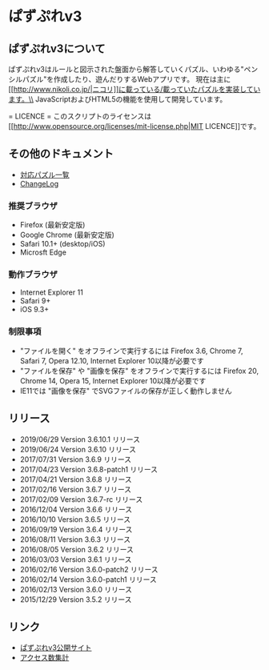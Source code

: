 # ぱずぷれv3

## ぱずぷれv3について
ぱずぷれv3はルールと図示された盤面から解答していくパズル、いわゆる"ペンシルパズル"を作成したり、遊んだりするWebアプリです。
現在は主に[[http://www.nikoli.co.jp/|ニコリ]]に載っている/載っていたパズルを実装しています。\\
JavaScriptおよびHTML5の機能を使用して開発しています。

= LICENCE =
このスクリプトのライセンスは[[http://www.opensource.org/licenses/mit-license.php|MIT LICENCE]]です。

## その他のドキュメント
* [対応パズル一覧](SupportedPuzzles.md)
* [ChangeLog](../../Changelog.md)

### 推奨ブラウザ
* Firefox (最新安定版)
* Google Chrome (最新安定版)
* Safari 10.1+ (desktop/iOS)
* Microsft Edge

### 動作ブラウザ
* Internet Explorer 11
* Safari 9+
* iOS 9.3+

### 制限事項
* "ファイルを開く" をオフラインで実行するには Firefox 3.6, Chrome 7, Safari 7, Opera 12.10, Internet Explorer 10以降が必要です
* "ファイルを保存" や "画像を保存" をオフラインで実行するには Firefox 20, Chrome 14, Opera 15, Internet Explorer 10以降が必要です
* IE11では "画像を保存" でSVGファイルの保存が正しく動作しません

## リリース
* 2019/06/29 Version 3.6.10.1 リリース
* 2019/06/24 Version 3.6.10 リリース
* 2017/07/31 Version 3.6.9 リリース
* 2017/04/23 Version 3.6.8-patch1 リリース
* 2017/04/21 Version 3.6.8 リリース
* 2017/02/16 Version 3.6.7 リリース
* 2017/02/09 Version 3.6.7-rc リリース
* 2016/12/04 Version 3.6.6 リリース
* 2016/10/10 Version 3.6.5 リリース
* 2016/09/19 Version 3.6.4 リリース
* 2016/08/11 Version 3.6.3 リリース
* 2016/08/05 Version 3.6.2 リリース
* 2016/03/03 Version 3.6.1 リリース
* 2016/02/16 Version 3.6.0-patch2 リリース
* 2016/02/14 Version 3.6.0-patch1 リリース
* 2016/02/13 Version 3.6.0 リリース
* 2015/12/29 Version 3.5.2 リリース

## リンク
* [ぱずぷれv3公開サイト](http://pzv.jp/)
* [アクセス数集計](http://log.pzv.jp/logview.php)
